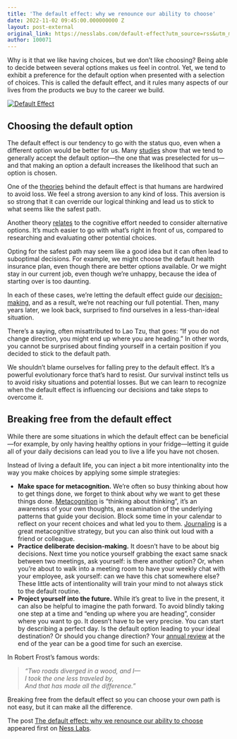 ```yaml
---
title: 'The default effect: why we renounce our ability to choose'
date: 2022-11-02 09:45:00.000000000 Z
layout: post-external
original_link: https://nesslabs.com/default-effect?utm_source=rss&utm_medium=rss&utm_campaign=default-effect
author: 100071
---
```


Why is it that we like having choices, but we don’t like choosing? Being able to decide between several options makes us feel in control. Yet, we tend to exhibit a preference for the default option when presented with a selection of choices. This is called the default effect, and it rules many aspects of our lives from the products we buy to the career we build.

[![Default Effect](https://nesslabs.com/wp-content/uploads/2022/11/default-effect-image.png)](https://nesslabs.com/wp-content/uploads/2022/11/default-effect-image.png)

## Choosing the default option

The default effect is our tendency to go with the status quo, even when a different option would be better for us. Many [studies](https://www.elgaronline.com/view/edcoll/9781782549574/9781782549574.xml) show that we tend to generally accept the default option—the one that was preselected for us—and that making an option a default increases the likelihood that such an option is chosen.

One of the [theories](https://academic.oup.com/qje/article-abstract/106/4/1039/1873382) behind the default effect is that humans are hardwired to avoid loss. We feel a strong aversion to any kind of loss. This aversion is so strong that it can override our logical thinking and lead us to stick to what seems like the safest path.

Another theory [relates](https://journals.sagepub.com/doi/10.1111/j.1745-6916.2008.00058.x) to the cognitive effort needed to consider alternative options. It’s much easier to go with what’s right in front of us, compared to researching and evaluating other potential choices.

Opting for the safest path may seem like a good idea but it can often lead to suboptimal decisions. For example, we might choose the default health insurance plan, even though there are better options available. Or we might stay in our current job, even though we’re unhappy, because the idea of starting over is too daunting.

In each of these cases, we’re letting the default effect guide our [decision-making](https://nesslabs.com/decision-making), and as a result, we’re not reaching our full potential. Then, many years later, we look back, surprised to find ourselves in a less-than-ideal situation.

There’s a saying, often misattributed to Lao Tzu, that goes: “If you do not change direction, you might end up where you are heading.” In other words, you cannot be surprised about finding yourself in a certain position if you decided to stick to the default path.

We shouldn’t blame ourselves for falling prey to the default effect. It’s a powerful evolutionary force that’s hard to resist. Our survival instinct tells us to avoid risky situations and potential losses. But we can learn to recognize when the default effect is influencing our decisions and take steps to overcome it.

## Breaking free from the default effect

While there are some situations in which the default effect can be beneficial—for example, by only having healthy options in your fridge—letting it guide all of your daily decisions can lead you to live a life you have not chosen.

Instead of living a default life, you can inject a bit more intentionality into the way you make choices by applying some simple strategies:

- **Make space for metacognition.** We’re often so busy thinking about how to get things done, we forget to think about why we want to get these things done. [Metacognition](https://nesslabs.com/metacognition) is “thinking about thinking”, it’s an awareness of your own thoughts, an examination of the underlying patterns that guide your decision. Block some time in your calendar to reflect on your recent choices and what led you to them. [Journaling](https://nesslabs.com/dear-diary) is a great metacognitive strategy, but you can also think out loud with a friend or colleague.
- **Practice deliberate decision-making.** It doesn’t have to be about big decisions. Next time you notice yourself grabbing the exact same snack between two meetings, ask yourself: is there another option? Or, when you’re about to walk into a meeting room to have your weekly chat with your employee, ask yourself: can we have this chat somewhere else? These little acts of intentionality will train your mind to not always stick to the default routine.
- **Project yourself into the future.** While it’s great to live in the present, it can also be helpful to imagine the path forward. To avoid blindly taking one step at a time and “ending up where you are heading”, consider where you want to go. It doesn’t have to be very precise. You can start by describing a perfect day. Is the default option leading to your ideal destination? Or should you change direction? Your [annual review](https://nesslabs.com/year-in-review) at the end of the year can be a good time for such an exercise.

In Robert Frost’s famous words:

> _“Two roads diverged in a wood, and I—_  
> _I took the one less traveled by,_  
> _And that has made all the difference.”_

Breaking free from the default effect so you can choose your own path is not easy, but it can make all the difference.

The post [The default effect: why we renounce our ability to choose](https://nesslabs.com/default-effect) appeared first on [Ness Labs](https://nesslabs.com).


